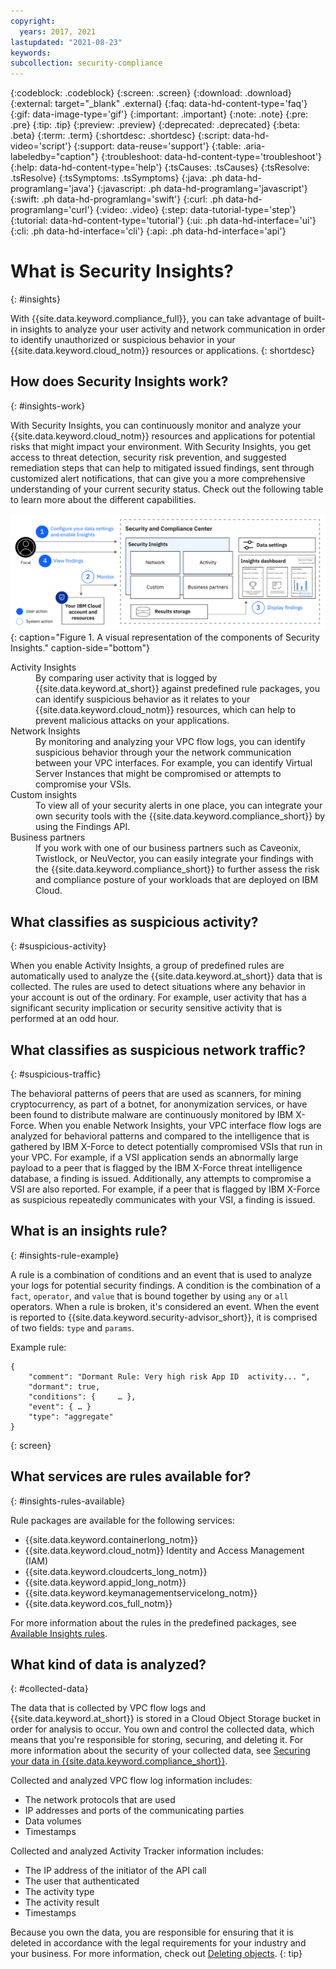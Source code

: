 ```yaml
---
copyright:
  years: 2017, 2021
lastupdated: "2021-08-23"
keywords:
subcollection: security-compliance
---
```


{:codeblock: .codeblock}
{:screen: .screen}
{:download: .download}
{:external: target="_blank" .external}
{:faq: data-hd-content-type='faq'}
{:gif: data-image-type='gif'}
{:important: .important}
{:note: .note}
{:pre: .pre}
{:tip: .tip}
{:preview: .preview}
{:deprecated: .deprecated}
{:beta: .beta}
{:term: .term}
{:shortdesc: .shortdesc}
{:script: data-hd-video='script'}
{:support: data-reuse='support'}
{:table: .aria-labeledby="caption"}
{:troubleshoot: data-hd-content-type='troubleshoot'}
{:help: data-hd-content-type='help'}
{:tsCauses: .tsCauses}
{:tsResolve: .tsResolve}
{:tsSymptoms: .tsSymptoms}
{:java: .ph data-hd-programlang='java'}
{:javascript: .ph data-hd-programlang='javascript'}
{:swift: .ph data-hd-programlang='swift'}
{:curl: .ph data-hd-programlang='curl'}
{:video: .video}
{:step: data-tutorial-type='step'}
{:tutorial: data-hd-content-type='tutorial'}
{:ui: .ph data-hd-interface='ui'}
{:cli: .ph data-hd-interface='cli'}
{:api: .ph data-hd-interface='api'}


# What is Security Insights?
{: #insights}

With {{site.data.keyword.compliance_full}}, you can take advantage of built-in insights to analyze your user activity and network communication in order to identify unauthorized or suspicious behavior in your {{site.data.keyword.cloud_notm}} resources or applications.
{: shortdesc}


## How does Security Insights work?
{: #insights-work}

With Security Insights, you can continuously monitor and analyze your {{site.data.keyword.cloud_notm}} resources and applications for potential risks that might impact your environment. With Security Insights, you get access to threat detection, security risk prevention, and suggested remediation steps that can help to mitigated issued findings, sent through customized alert notifications, that can give you a more comprehensive understanding of your current security status. Check out the following table to learn more about the different capabilities.

![The diagram shows the components of Security Insights](images/insights.svg){: caption="Figure 1. A visual representation of the components of Security Insights." caption-side="bottom"}

<dl>
  <dt>Activity Insights</dt>
    <dd>By comparing user activity that is logged by {{site.data.keyword.at_short}} against predefined rule packages, you can identify suspicious behavior as it relates to your {{site.data.keyword.cloud_notm}} resources, which can help to prevent malicious attacks on your applications.</dd>
  <dt>Network Insights</dt>
    <dd>By monitoring and analyzing your VPC flow logs, you can identify suspicious behavior through your the network communication between your VPC interfaces. For example, you can identify Virtual Server Instances that might be compromised or attempts to compromise your VSIs.</dd>
  <dt>Custom insights</dt>
    <dd>To view all of your security alerts in one place, you can integrate your own security tools with the {{site.data.keyword.compliance_short}} by using the Findings API.</dd>
  <dt>Business partners</dt>
    <dd>If you work with one of our business partners such as Caveonix, Twistlock, or NeuVector, you can easily integrate your findings with the {{site.data.keyword.compliance_short}} to further assess the risk and compliance posture of your workloads that are deployed on IBM Cloud.</dt>
</dl>


## What classifies as suspicious activity?
{: #suspicious-activity}

When you enable Activity Insights, a group of predefined rules are automatically used to analyze the {{site.data.keyword.at_short}} data that is collected. The rules are used to detect situations where any behavior in your account is out of the ordinary. For example, user activity that has a significant security implication or security sensitive activity that is performed at an odd hour.


## What classifies as suspicious network traffic?
{: #suspicious-traffic}

The behavioral patterns of peers that are used as scanners, for mining cryptocurrency, as part of a botnet, for anonymization services, or have been found to distribute malware are continuously monitored by IBM X-Force. When you enable Network Insights, your VPC interface flow logs are analyzed for behavioral patterns and compared to the intelligence that is gathered by IBM X-Force to detect potentially compromised VSIs that run in your VPC. For example, if a VSI application sends an abnormally large payload to a peer that is flagged by the IBM X-Force threat intelligence database, a finding is issued. Additionally, any attempts to compromise a VSI are also reported. For example, if a peer that is flagged by IBM X-Force as suspicious repeatedly communicates with your VSI, a finding is issued.



## What is an insights rule?
{: #insights-rule-example}

A rule is a combination of conditions and an event that is used to analyze your logs for potential security findings. A condition is the combination of a `fact`, `operator`, and `value` that is bound together by using `any` or `all` operators. When a rule is broken, it's considered an event. When the event is reported to {{site.data.keyword.security-advisor_short}}, it is comprised of two fields: `type` and `params`.

Example rule:

```
{
    "comment": "Dormant Rule: Very high risk App ID  activity... ",
    "dormant": true,
    "conditions": {     … },
    "event": { … }
    "type": "aggregate"
}
```
{: screen}



## What services are rules available for?
{: #insights-rules-available}

Rule packages are available for the following services:

* {{site.data.keyword.containerlong_notm}}
* {{site.data.keyword.cloud_notm}} Identity and Access Management (IAM)
* {{site.data.keyword.cloudcerts_long_notm}}
* {{site.data.keyword.appid_long_notm}}
* {{site.data.keyword.keymanagementservicelong_notm}}
* {{site.data.keyword.cos_full_notm}}

For more information about the rules in the predefined packages, see [Available Insights rules](/docs/security-compliance?topic=security-compliance-insights-rules).



## What kind of data is analyzed?
{: #collected-data}

The data that is collected by VPC flow logs and {{site.data.keyword.at_short}} is stored in a Cloud Object Storage bucket in order for analysis to occur. You own and control the collected data, which means that you're responsible for storing, securing, and deleting it. For more information about the security of your collected data, see [Securing your data in {{site.data.keyword.compliance_short}}](/docs/security-compliance?topic=security-compliance-mng-data).


Collected and analyzed VPC flow log information includes:

* The network protocols that are used
* IP addresses and ports of the communicating parties
* Data volumes
* Timestamps

Collected and analyzed Activity Tracker information includes:

* The IP address of the initiator of the API call
* The user that authenticated
* The activity type
* The activity result
* Timestamps

Because you own the data, you are responsible for ensuring that it is deleted in accordance with the legal requirements for your industry and your business. For more information, check out [Deleting objects](/docs/cloud-object-storage?topic=cloud-object-storage-security).
{: tip}


